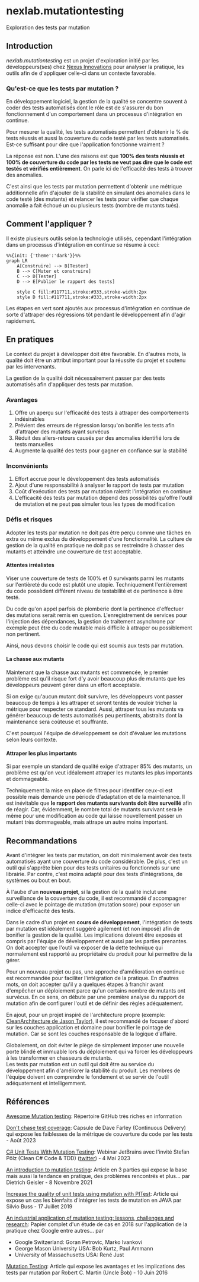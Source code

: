 # nexlab.mutationtesting
Exploration des tests par mutation

## Introduction
*nexlab.mutationtesting* est un projet d'exploration initié par les développeurs(ses) chez [Nexus Innovations](https://nexusinno.com/) pour analyser la pratique, les outils afin de d'appliquer celle-ci dans un contexte favorable.

### Qu'est-ce que les tests par mutation ?
En développement logiciel, la gestion de la qualité se concentre souvent à coder des tests automatisés dont le rôle est de s'assurer du bon fonctionnement d'un comportement dans un processus d'intégration en continue.

Pour mesurer la qualité, les tests automatisés permettent d'obtenir le % de tests réussis et aussi la couverture du code testé par les tests automatisés. Est-ce suffisant pour dire que l'application fonctionne vraiment ?

La réponse est non. L'une des raisons est que **100% des tests réussis et 100% de couverture du code par les tests ne veut pas dire que le code est testés et vérifiés entièrement**. On parle ici de l'efficacité des tests à trouver des anomalies.

C'est ainsi que les tests par mutation permettent d'obtenir une métrique additionnelle afin d'ajouter de la stabilité en simulant des anomalies dans le code testé (des mutants) et relancer les tests pour vérifier que chaque anomalie a fait échoué un ou plusieurs tests (nombre de mutants tués).

## Comment l'appliquer ?

Il existe plusieurs outils selon la technologie utilisés, cependant l'intégration dans un processus d'intégration en continue se résume à ceci:

```mermaid
%%{init: {'theme':'dark'}}%%
graph LR
    A[Construire] --> B[Tester]
    B --> C[Muter et construire]
    C --> D[Tester]
    D --> E[Publier le rapport des tests]

    style C fill:#117711,stroke:#333,stroke-width:2px
    style D fill:#117711,stroke:#333,stroke-width:2px
```
Les étapes en vert sont ajoutés aux processus d'intégration en continue de sorte d'attraper des régressions tôt pendant le développement afin d'agir rapidement.

## En pratiques

Le context du projet à développer doit être favorable. En d'autres mots, la qualité doit être un attribut important pour la réussite du projet et soutenu par les intervenants.

La gestion de la qualité doit nécessairement passer par des tests automatisés afin d'appliquer des tests par mutation.

### Avantages

1. Offre un aperçu sur l'efficacité des tests à attraper des comportements indésirables
1. Prévient des erreurs de régression lorsqu'on bonifie les tests afin d'attraper des mutants ayant survécus
1. Réduit des allers-retours causés par des anomalies identifié lors de tests manuelles
1. Augmente la qualité des tests pour gagner en confiance sur la stabilité

### Inconvénients

1. Effort accrue pour le développement des tests automatisés
1. Ajout d'une responsabilité à analyser le rapport de tests par mutation
1. Coût d'exécution des tests par mutation ralentit l'intégration en continue
1. L'efficacité des tests par mutation dépend des possibilités qu'offre l'outil de mutation et ne peut pas simuler tous les types de modification

### Défis et risques

Adopter les tests par mutation ne doit pas être perçu comme une tâches en extra ou même exclus du développement d'une fonctionnalité. La culture de gestion de la qualité en pratique ne doit pas se restreindre à chasser des mutants et atteindre une couverture de test acceptable.

#### Attentes irréalistes

Viser une couverture de tests de 100% et 0 survivants parmi les mutants sur l'entièreté du code est plutôt une utopie. Techniquement l'entièrement du code possèdent différent niveau de testabilité et de pertinence à être testé. 

Du code qu'on appel parfois de plomberie dont la pertinence d'effectuer des mutations serait remis en question. L'enregistrement de services pour l'injection des dépendances, la gestion de traitement asynchrone par exemple peut être du code mutable mais difficile à attraper ou possiblement non pertinent.

Ainsi, nous devons choisir le code qui est soumis aux tests par mutation.

#### La chasse aux mutants

Maintenant que la chasse aux mutants est commencée, le premier problème est qu'il risque fort d'y avoir beaucoup plus de mutants que les développeurs peuvent gérer dans un effort acceptable. 

Si on exige qu'aucun mutant doit survivre, les développeurs vont passer beaucoup de temps à les attraper et seront tentés de vouloir tricher la métrique pour respecter ce standard. Aussi, attraper tous les mutants va générer beaucoup de tests automatisés peu pertinents, abstraits dont la maintenance sera coûteuse et souffrante. 

C'est pourquoi l'équipe de développement se doit d'évaluer les mutations selon leurs contexte.

#### Attraper les plus importants

Si par exemple un standard de qualité exige d'attraper 85% des mutants, un problème est qu'on veut idéalement attraper les mutants les plus importants et dommageable.

Techniquement la mise en place de filtres pour identifier ceux-ci est possible mais demande une période d'adaptation et de la maintenance. Il est inévitable que **le rapport des mutants survivants doit être surveillé** afin de réagir. Car, évidemment, le nombre total de mutants survivant sera le même pour une modification au code qui laisse nouvellement passer un mutant très dommageable, mais attrape un autre moins important.

## Recommandations

Avant d'intégrer les tests par mutation, on doit minimalement avoir des tests automatisés ayant une couverture du code considérable. De plus, c'est un outil qui s'apprête bien pour des tests unitaires ou fonctionnels sur une librairie. Par contre, c'est moins adapté pour des tests d'intégrations, de systèmes ou bout en bout.

À l'aube d'un **nouveau projet**, si la gestion de la qualité inclut une surveillance de la couverture du code, il est recommandé d'accompagner celle-ci avec le pointage de mutation (mutation score) pour exposer un indice d'efficacité des tests.

Dans le cadre d'un projet en **cours de développement**, l'intégration de tests par mutation est idéalement suggéré agilement (et non imposé) afin de bonifier la gestion de la qualité. Les implications doivent être exposés et compris par l'équipe de développement et aussi par les parties prenantes. On doit accepter que l'outil va exposer de la dette technique qui normalement est rapporté au propriétaire du produit pour lui permettre de la gérer.

Pour un nouveau projet ou pas, une approche d'amélioration en continue est recommandée pour faciliter l'intégration de la pratique. En d'autres mots, on doit accepter qu'il y a quelques étapes à franchir avant d'empêcher un déploiement parce qu'un certains nombre de mutants ont survécus. En ce sens, on débute par une première analyse du rapport de mutation afin de configurer l'outil et de définir des règles adéquatement.

En ajout, pour un projet inspiré de l'architecture propre (exemple: [CleanArchitecture de Jason Taylor](https://github.com/jasontaylordev/CleanArchitecture)), il est recommandé de focuser d'abord sur les couches application et domaine pour bonifier le pointage de mutation. Car se sont les couches responsable de la logique d'affaire.

Globalement, on doit éviter le piège de simplement imposer une nouvelle porte blindé et immuable lors du déploiement qui va forcer les développeurs à les transformer en chasseurs de mutants.  
Les tests par mutation est un outil qui doit être au service du développement afin d'améliorer la stabilité du produit. Les membres de l'équipe doivent en comprendre le fondement et se servir de l'outil adéquatement et intelligemment.

## Références

[Awesome Mutation testing](https://github.com/theofidry/awesome-mutation-testing): Répertoire GitHub très riches en information

[Don't chase test coverage](https://www.youtube.com/watch?v=BVErL_Ez9LI): Capsule de Dave Farley (Continuous Delivery) qui expose les faiblesses de la métrique de couverture du code par les tests - Août 2023

[C# Unit Tests With Mutation Testing](https://www.youtube.com/watch?v=9BoKyeZapLs): Webinar JetBrains avec l'invité Stefan Pölz (Clean C# Code & TDD) ([twitter](https://twitter.com/0x_F0)) - 4 Mai 2023

[An introduction to mutation testing](https://www.cs.cornell.edu/~dgeisler/mutation/testing/2021/11/01/mutation-testing1.html): Article en 3 parties qui expose la base mais aussi la tendance en pratique, des problèmes rencontrés et plus... par Dietrich Geisler - 8 Novembre 2021

[Increase the quality of unit tests using mutation with PITest](https://dev.to/silviobuss/increase-the-quality-of-unit-tests-using-mutation-with-pitest-3b27/): Article qui expose un cas les bienfaits d'intégrer les tests de mutation en JAVA par Silvio Buss - 17 Juillet 2019

[An industrial application of mutation testing: lessons, challenges and research](https://homes.cs.washington.edu/~rjust/publ/industrial_mutation_icst_2018.pdf): Papier complet d'un étude de cas en 2018 sur l'application de la pratique chez Google entre autres... par
- Google Switzerland: Goran Petrovic, Marko Ivankovi
- George Mason University USA: Bob Kurtz, Paul Ammann
- University of Massachusetts USA: René Just

[Mutation Testing](http://blog.cleancoder.com/uncle-bob/2016/06/10/MutationTesting.html): Article qui expose les avantages et les implications des tests par mutation par Robert C. Martin (Uncle Bob) - 10 Juin 2016